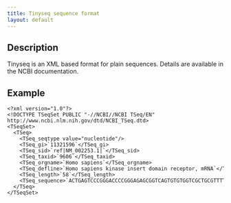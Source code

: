 ```yaml
---
title: Tinyseq sequence format
layout: default
---
```


Description
-----------

Tinyseq is an XML based format for plain sequences. Details are available in the NCBI documentation.

Example
-------

```
<?xml version="1.0"?>
<!DOCTYPE TSeqSet PUBLIC "-//NCBI//NCBI TSeq/EN" http://www.ncbi.nlm.nih.gov/dtd/NCBI_TSeq.dtd>
<TSeqSet>
  <TSeq>
    <TSeq_seqtype value="nucleotide"/>
    <TSeq_gi>`11321596`</TSeq_gi>
    <TSeq_sid>`ref|NM_002253.1|`</TSeq_sid>
    <TSeq_taxid>`9606`</TSeq_taxid>
    <TSeq_orgname>`Homo sapiens`</TSeq_orgname>
    <TSeq_defline>`Homo sapiens kinase insert domain receptor, mRNA`</TSeq_defline>
    <TSeq_length>`58`</TSeq_length>
    <TSeq_sequence>`ACTGAGTCCCGGGACCCCGGGAGAGCGGTCAGTGTGTGGTCGCTGCGTTTT`</TSeq_sequence>
  </TSeq>
</TSeqSet>
```

